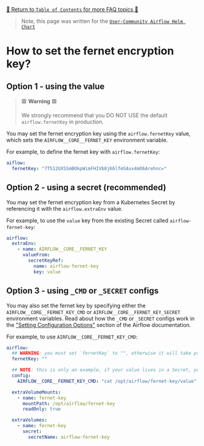 [🔗 Return to `Table of Contents` for more FAQ topics 🔗](https://github.com/airflow-helm/charts/tree/main/charts/airflow#frequently-asked-questions)

> Note, this page was written for the [`User-Community Airflow Helm Chart`](https://github.com/airflow-helm/charts/tree/main/charts/airflow)

# How to set the fernet encryption key?

## Option 1 - using the value

> 🟥 __Warning__ 🟥
>
> We strongly recommend that you DO NOT USE the default `airflow.fernetKey` in production.

You may set the fernet encryption key using the `airflow.fernetKey` value, which sets the `AIRFLOW__CORE__FERNET_KEY` environment variable.

For example, to define the fernet key with `airflow.fernetKey`:

```yaml
aiflow:
  fernetKey: "7T512UXSSmBOkpWimFHIVb8jK6lfmSAvx4mO6Arehnc="
```

## Option 2 - using a secret (recommended)

You may set the fernet encryption key from a Kubernetes Secret by referencing it with the `airflow.extraEnv` value.

For example, to use the `value` key from the existing Secret called `airflow-fernet-key`:

```yaml
airflow:
  extraEnv:
    - name: AIRFLOW__CORE__FERNET_KEY
      valueFrom:
        secretKeyRef:
          name: airflow-fernet-key
          key: value
```

## Option 3 - using `_CMD` or `_SECRET` configs

You may also set the fernet key by specifying either the `AIRFLOW__CORE__FERNET_KEY_CMD` or `AIRFLOW__CORE__FERNET_KEY_SECRET` environment variables.
Read about how the `_CMD` or `_SECRET` configs work in the ["Setting Configuration Options"](https://airflow.apache.org/docs/apache-airflow/stable/howto/set-config.html) section of the Airflow documentation.

For example, to use `AIRFLOW__CORE__FERNET_KEY_CMD`:

```yaml
airflow:
  ## WARNING: you must set `fernetKey` to "", otherwise it will take precedence
  fernetKey: ""

  ## NOTE: this is only an example, if your value lives in a Secret, you probably want to use "Option 2" above
  config:
    AIRFLOW__CORE__FERNET_KEY_CMD: "cat /opt/airflow/fernet-key/value"

  extraVolumeMounts:
    - name: fernet-key
      mountPath: /opt/airflow/fernet-key
      readOnly: true

  extraVolumes:
    - name: fernet-key
      secret:
        secretName: airflow-fernet-key
```
